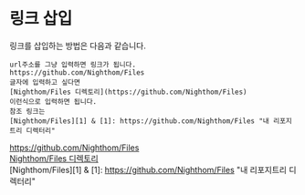 # 링크 삽입

링크를 삽입하는 방법은 다음과 같습니다.  

```
url주소를 그냥 입력하면 링크가 됩니다.
https://github.com/Nighthom/Files
글자에 입력하고 싶다면
[Nighthom/Files 디렉토리](https://github.com/Nighthom/Files)
이런식으로 입력하면 됩니다.
참조 링크는
[Nighthom/Files][1] & [1]: https://github.com/Nighthom/Files "내 리포지트리 디렉터리"
```

https://github.com/Nighthom/Files  
[Nighthom/Files 디렉토리](https://github.com/Nighthom/Files)  
[Nighthom/Files][1] & [1]: https://github.com/Nighthom/Files "내 리포지트리 디렉터리"
